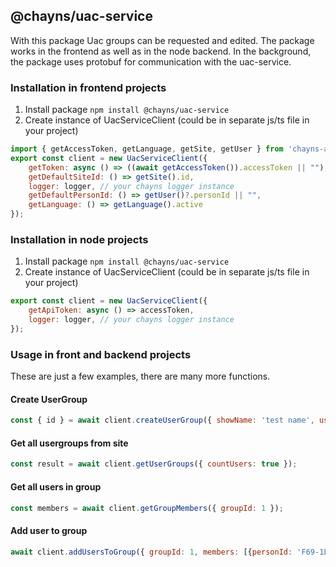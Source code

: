 ## @chayns/uac-service

With this package Uac groups can be requested and edited. The package works in the frontend as well as in the node backend. In the background, the package uses protobuf for communication with the uac-service.

### Installation in frontend projects

1. Install package ```npm install @chayns/uac-service```
2. Create instance of UacServiceClient (could be in separate js/ts file in your project)
```js
import { getAccessToken, getLanguage, getSite, getUser } from 'chayns-api';
export const client = new UacServiceClient({
    getToken: async () => ((await getAccessToken()).accessToken || ""),
    getDefaultSiteId: () => getSite().id,
    logger: logger, // your chayns logger instance
    getDefaultPersonId: () => getUser()?.personId || "",
    getLanguage: () => getLanguage().active
});
```

### Installation in node projects

1. Install package ```npm install @chayns/uac-service```
2. Create instance of UacServiceClient (could be in separate js/ts file in your project)
```js
export const client = new UacServiceClient({
    getApiToken: async () => accessToken,
    logger: logger, // your chayns logger instance
});
```

### Usage in front and backend projects

These are just a few examples, there are many more functions. 

#### Create UserGroup
```js
const { id } = await client.createUserGroup({ showName: 'test name', users:['GER-TDNKN'], description: 'Beschreibung'});
```

#### Get all usergroups from site
```js
const result = await client.getUserGroups({ countUsers: true });
```

#### Get all users in group 
```js
const members = await client.getGroupMembers({ groupId: 1 });
```

#### Add user to group
```js
await client.addUsersToGroup({ groupId: 1, members: [{personId: 'F69-1LT41'}] })
```
